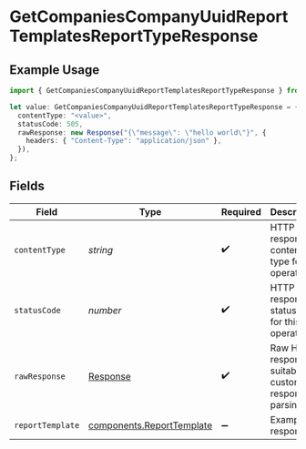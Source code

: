 # GetCompaniesCompanyUuidReportTemplatesReportTypeResponse

## Example Usage

```typescript
import { GetCompaniesCompanyUuidReportTemplatesReportTypeResponse } from "@gusto/embedded-api/models/operations";

let value: GetCompaniesCompanyUuidReportTemplatesReportTypeResponse = {
  contentType: "<value>",
  statusCode: 505,
  rawResponse: new Response("{\"message\": \"hello world\"}", {
    headers: { "Content-Type": "application/json" },
  }),
};
```

## Fields

| Field                                                                  | Type                                                                   | Required                                                               | Description                                                            |
| ---------------------------------------------------------------------- | ---------------------------------------------------------------------- | ---------------------------------------------------------------------- | ---------------------------------------------------------------------- |
| `contentType`                                                          | *string*                                                               | :heavy_check_mark:                                                     | HTTP response content type for this operation                          |
| `statusCode`                                                           | *number*                                                               | :heavy_check_mark:                                                     | HTTP response status code for this operation                           |
| `rawResponse`                                                          | [Response](https://developer.mozilla.org/en-US/docs/Web/API/Response)  | :heavy_check_mark:                                                     | Raw HTTP response; suitable for custom response parsing                |
| `reportTemplate`                                                       | [components.ReportTemplate](../../models/components/reporttemplate.md) | :heavy_minus_sign:                                                     | Example response                                                       |